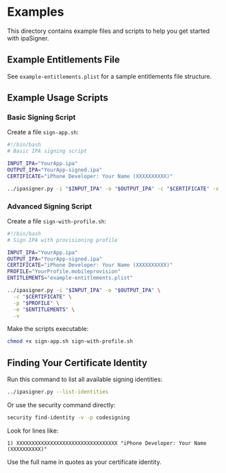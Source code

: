 # Examples

This directory contains example files and scripts to help you get started with ipaSigner.

## Example Entitlements File

See `example-entitlements.plist` for a sample entitlements file structure.

## Example Usage Scripts

### Basic Signing Script

Create a file `sign-app.sh`:

```bash
#!/bin/bash
# Basic IPA signing script

INPUT_IPA="YourApp.ipa"
OUTPUT_IPA="YourApp-signed.ipa"
CERTIFICATE="iPhone Developer: Your Name (XXXXXXXXXX)"

../ipasigner.py -i "$INPUT_IPA" -o "$OUTPUT_IPA" -c "$CERTIFICATE" -v
```

### Advanced Signing Script

Create a file `sign-with-profile.sh`:

```bash
#!/bin/bash
# Sign IPA with provisioning profile

INPUT_IPA="YourApp.ipa"
OUTPUT_IPA="YourApp-signed.ipa"
CERTIFICATE="iPhone Developer: Your Name (XXXXXXXXXX)"
PROFILE="YourProfile.mobileprovision"
ENTITLEMENTS="example-entitlements.plist"

../ipasigner.py -i "$INPUT_IPA" -o "$OUTPUT_IPA" \
  -c "$CERTIFICATE" \
  -p "$PROFILE" \
  -e "$ENTITLEMENTS" \
  -v
```

Make the scripts executable:
```bash
chmod +x sign-app.sh sign-with-profile.sh
```

## Finding Your Certificate Identity

Run this command to list all available signing identities:

```bash
../ipasigner.py --list-identities
```

Or use the security command directly:

```bash
security find-identity -v -p codesigning
```

Look for lines like:
```
1) XXXXXXXXXXXXXXXXXXXXXXXXXXXXXXXXX "iPhone Developer: Your Name (XXXXXXXXXX)"
```

Use the full name in quotes as your certificate identity.
